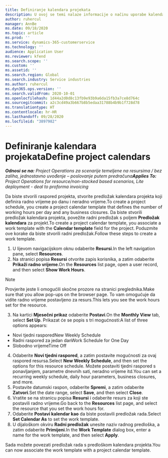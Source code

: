 ```yaml
---
title: Definiranje kalendara projekata
description: U ovoj se temi nalaze informacije o načinu uporabe kalendara projekta za praćenje rasporeda projekata.
author: ruhercul
manager: AnnBe
ms.date: 09/18/2020
ms.topic: article
ms.prod: ''
ms.service: dynamics-365-customerservice
ms.technology: ''
audience: Application User
ms.reviewer: kfend
ms.search.scope: ''
ms.custom: ''
ms.assetid: ''
ms.search.region: Global
ms.search.industry: Service industries
ms.author: ruhercul
ms.dyn365.ops.version: ''
ms.search.validFrom: 2020-10-01
ms.openlocfilehash: 1d44a2d0d8c13fb9e93b9a6da15fb3a7ce8d764c
ms.sourcegitcommit: a2c3cd49a3b667b8b5edaa31788b4b9b1f728d78
ms.translationtype: HT
ms.contentlocale: hr-HR
ms.lasthandoff: 09/28/2020
ms.locfileid: "3897982"
---
```

# <a name="define-project-calendars"></a><span data-ttu-id="2efed-103">Definiranje kalendara projekata</span><span class="sxs-lookup"><span data-stu-id="2efed-103">Define project calendars</span></span>

<span data-ttu-id="2efed-104">_**Odnosi se na:** Project Operations za scenarije temeljene na resursima / bez zaliha, jednostavno uvođenje – poslovanje putem predračuna_</span><span class="sxs-lookup"><span data-stu-id="2efed-104">_**Applies To:** Project Operations for resource/non-stocked based scenarios, Lite deployment - deal to proforma invoicing_</span></span>

<span data-ttu-id="2efed-105">Da biste stvorili raspored projekta, stvorite predložak kalendara projekta koji definira radno vrijeme po danu i neradno vrijeme.</span><span class="sxs-lookup"><span data-stu-id="2efed-105">To create a project schedule, you create a project calendar template that defines the number of working hours per day and any business closures.</span></span> <span data-ttu-id="2efed-106">Da biste stvorili predložak kalendara projekta, povežite radni predložak s poljem **Predložak kalendara** za projekt.</span><span class="sxs-lookup"><span data-stu-id="2efed-106">To create a project calendar template, you associate a work template with the **Calendar template** field for the project.</span></span> <span data-ttu-id="2efed-107">Poduzmite ove korake da biste stvorili radni predložak.</span><span class="sxs-lookup"><span data-stu-id="2efed-107">Follow these steps to create a work template.</span></span>

1. <span data-ttu-id="2efed-108">U lijevom navigacijskom oknu odaberite **Resursi**.</span><span class="sxs-lookup"><span data-stu-id="2efed-108">In the left navigation pane, select **Resources**.</span></span> 
2. <span data-ttu-id="2efed-109">Na stranici popisa **Resursi** otvorite zapis korisnika, a zatim odaberite **Prikaži radno vrijeme**.</span><span class="sxs-lookup"><span data-stu-id="2efed-109">On the **Resources** list page, open a user record, and then select **Show Work Hours**.</span></span>

  > [!NOTE]
  > <span data-ttu-id="2efed-110">Provjerite jeste li omogućili skočne prozore na stranici preglednika.</span><span class="sxs-lookup"><span data-stu-id="2efed-110">Make sure that you allow pop-ups on the browser page.</span></span> <span data-ttu-id="2efed-111">To vam omogućuje da vidite radno vrijeme postavljeno za resurs.</span><span class="sxs-lookup"><span data-stu-id="2efed-111">This lets you see the work hours set for the resource.</span></span>
  
3. <span data-ttu-id="2efed-112">Na kartici **Mjesečni prikaz** odaberite **Postavi**.</span><span class="sxs-lookup"><span data-stu-id="2efed-112">On the **Monthly View** tab, select **Set Up**.</span></span> <span data-ttu-id="2efed-113">Prikazat će se popis s tri mogućnosti:</span><span class="sxs-lookup"><span data-stu-id="2efed-113">A list of three options appears:</span></span> 

  - <span data-ttu-id="2efed-114">Novi tjedni raspored</span><span class="sxs-lookup"><span data-stu-id="2efed-114">New Weekly Schedule</span></span>
  - <span data-ttu-id="2efed-115">Radni raspored za jedan dan</span><span class="sxs-lookup"><span data-stu-id="2efed-115">Work Schedule for One Day</span></span>
  - <span data-ttu-id="2efed-116">Slobodno vrijeme</span><span class="sxs-lookup"><span data-stu-id="2efed-116">Time Off</span></span>

4. <span data-ttu-id="2efed-117">Odaberite **Novi tjedni raspored**, a zatim postavite mogućnosti za ovaj raspored resursa.</span><span class="sxs-lookup"><span data-stu-id="2efed-117">Select **New Weekly Schedule**, and then set the options for this resource schedule.</span></span> <span data-ttu-id="2efed-118">Možete postaviti tjedni raspored s ponavljanjem, parametre dnevnih sati, neradno vrijeme itd.</span><span class="sxs-lookup"><span data-stu-id="2efed-118">You can set a recurring weekly schedule, daily hour parameters, business closures, and more.</span></span>
5. <span data-ttu-id="2efed-119">Postavite datumski raspon, odaberite **Spremi**, a zatim odaberite **Zatvori**.</span><span class="sxs-lookup"><span data-stu-id="2efed-119">Set the date range, select **Save**, and then select **Close**.</span></span> 
6. <span data-ttu-id="2efed-120">Vratite se na stranicu popisa **Resursi** i odaberite resurs za koji ste postavili radno vrijeme.</span><span class="sxs-lookup"><span data-stu-id="2efed-120">Go back to the **Resources** list page, and select the resource that you set the work hours for.</span></span> 
7. <span data-ttu-id="2efed-121">Odaberite **Postavi kalendar kao** da biste postavili predložak rada.</span><span class="sxs-lookup"><span data-stu-id="2efed-121">Select **Set Calendar As** to set the work template.</span></span> 
8. <span data-ttu-id="2efed-122">U dijaloškom okviru **Radni predložak** unesite naziv radnog predloška, a zatim odaberite **Primijeni**.</span><span class="sxs-lookup"><span data-stu-id="2efed-122">In the **Work Template** dialog box, enter a name for the work template, and then select **Apply**.</span></span> 

<span data-ttu-id="2efed-123">Sada možete povezati predložak rada s predloškom kalendara projekta.</span><span class="sxs-lookup"><span data-stu-id="2efed-123">You can now associate the work template with a project calendar template.</span></span>
